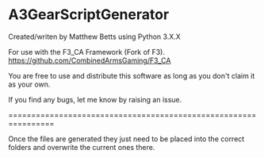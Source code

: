 # A3GearScriptGenerator

Created/writen by Matthew Betts using Python 3.X.X

For use with the F3_CA Framework (Fork of F3).
https://github.com/CombinedArmsGaming/F3_CA

You are free to use and distribute this software as long as you don't claim it as your own.

If you find any bugs, let me know by raising an issue.

================================================================

Once the files are generated they just need to be placed into the correct folders and overwrite the current ones there.


